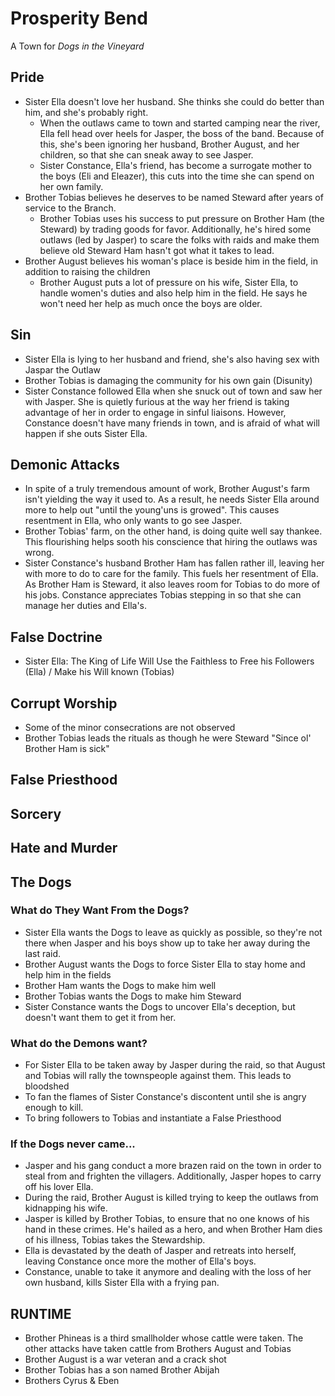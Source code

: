 # Prosperity Bend
A Town for *Dogs in the Vineyard*
## Pride
- Sister Ella doesn't love her husband.  She thinks she could do better than him, and she's probably right.
	- When the outlaws came to town and started camping near the river, Ella fell head over heels for Jasper, the boss of the band.  Because of this, she's been ignoring her husband, Brother August, and her children, so that she can sneak away to see Jasper.
	- Sister Constance, Ella's friend, has become a surrogate mother to the boys (Eli and Eleazer), this cuts into the time she can spend on her own family.
- Brother Tobias believes he deserves to be named Steward after years of service to the Branch.
	- Brother Tobias uses his success to put pressure on Brother Ham (the Steward) by trading goods for favor.  Additionally, he's hired some outlaws (led by Jasper) to scare the folks with raids and make them believe old Steward Ham hasn't got what it takes to lead.
- Brother August believes his woman's place is beside him in the field, in addition to raising the children
	- Brother August puts a lot of pressure on his wife, Sister Ella, to handle women's duties and also help him in the field.  He says he won't need her help as much once the boys are older.
## Sin
- Sister Ella is lying to her husband and friend, she's also having sex with Jaspar the Outlaw
- Brother Tobias is damaging the community for his own gain (Disunity)
- Sister Constance followed Ella when she snuck out of town and saw her with Jasper.  She is quietly furious at the way her friend is taking advantage of her in order to engage in sinful liaisons.  However, Constance doesn't have many friends in town, and is afraid of what will happen if she outs Sister Ella.
## Demonic Attacks
- In spite of a truly tremendous amount of work, Brother August's farm isn't yielding the way it used to.  As a result, he needs Sister Ella around more to help out "until the young'uns is growed".  This causes resentment in Ella, who only wants to go see Jasper.
- Brother Tobias' farm, on the other hand, is doing quite well say thankee.  This flourishing helps sooth his conscience that hiring the outlaws was wrong.
- Sister Constance's husband Brother Ham has fallen rather ill, leaving her with more to do to care for the family.  This fuels her resentment of Ella.  As Brother Ham is Steward, it also leaves room for Tobias to do more of his jobs.  Constance appreciates Tobias stepping in so that she can manage her duties and Ella's.
## False Doctrine
- Sister Ella: The King of Life Will Use the Faithless to Free his Followers (Ella) / Make his Will known (Tobias) 
## Corrupt Worship
- Some of the minor consecrations are not observed
- Brother Tobias leads the rituals as though he were Steward "Since ol' Brother Ham is sick"
## False Priesthood
## Sorcery

## Hate and Murder
## The Dogs
### What do They Want From the Dogs?
- Sister Ella wants the Dogs to leave as quickly as possible, so they're not there when Jasper and his boys show up to take her away during the last raid.
- Brother August wants the Dogs to force Sister Ella to stay home and help him in the fields
- Brother Ham wants the Dogs to make him well
- Brother Tobias wants the Dogs to make him Steward
- Sister Constance wants the Dogs to uncover Ella's deception, but doesn't want them to get it from her.
### What do the Demons want?
- For Sister Ella to be taken away by Jasper during the raid, so that August and Tobias will rally the townspeople against them.  This leads to bloodshed
- To fan the flames of Sister Constance's discontent until she is angry enough to kill.
- To bring followers to Tobias and instantiate a False Priesthood
### If the Dogs never came...
- Jasper and his gang conduct a more brazen raid on the town in order to steal from and frighten the villagers.  Additionally, Jasper hopes to carry off his lover Ella.
- During the raid, Brother August is killed trying to keep the outlaws from kidnapping his wife.
- Jasper is killed by Brother Tobias, to ensure that no one knows of his hand in these crimes.  He's hailed as a hero, and when Brother Ham dies of his illness, Tobias takes the Stewardship.
- Ella is devastated by the death of Jasper and retreats into herself, leaving Constance once more the mother of Ella's boys.
- Constance, unable to take it anymore and dealing with the loss of her own husband, kills Sister Ella with a frying pan.
## RUNTIME
- Brother Phineas is a third smallholder whose cattle were taken. The other attacks have taken cattle from Brothers August and Tobias
- Brother August is a war veteran and a crack shot
- Brother Tobias has a son named Brother Abijah
- Brothers Cyrus & Eben
